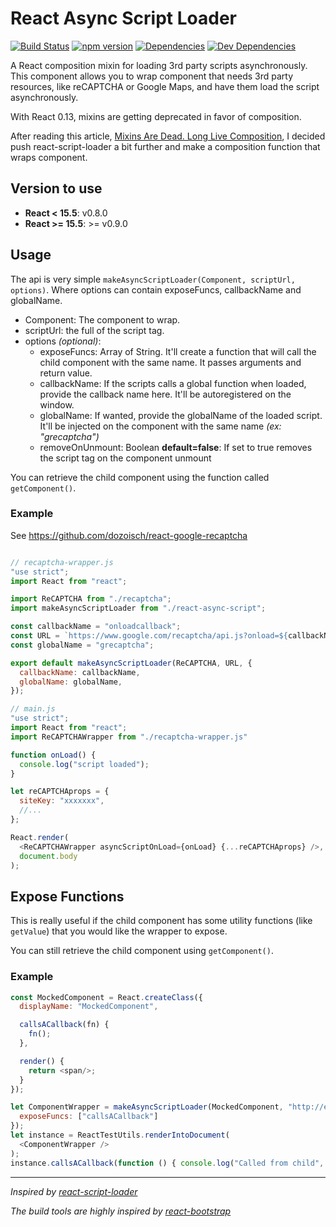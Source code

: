 # React Async Script Loader

[![Build Status][travis.img]][travis.url]
[![npm version][npm.img]][npm.url]
[![Dependencies][deps.img]][deps.url]
[![Dev Dependencies][devdeps.img]][devdeps.url]

A React composition mixin for loading 3rd party scripts asynchronously. This component allows you to wrap component
that needs 3rd party resources, like reCAPTCHA or Google Maps, and have them load the script asynchronously.

With React 0.13, mixins are getting deprecated in favor of composition.

After reading this article, [Mixins Are Dead. Long Live Composition][dan_abramov],
I decided push react-script-loader a bit further and make a composition function that wraps component.

## Version to use

- __React < 15.5__: v0.8.0
- __React >= 15.5__: >= v0.9.0

## Usage

The api is very simple `makeAsyncScriptLoader(Component, scriptUrl, options)`. Where options can contain exposeFuncs, callbackName and globalName.

- Component: The component to wrap.
- scriptUrl: the full of the script tag.
- options *(optional)*:
    - exposeFuncs: Array of String. It'll create a function that will call the child component with the same name. It passes arguments and return value.
    - callbackName: If the scripts calls a global function when loaded, provide the callback name here. It'll be autoregistered on the window.
    - globalName: If wanted, provide the globalName of the loaded script. It'll be injected on the component with the same name *(ex: "grecaptcha")*
    - removeOnUnmount: Boolean **default=false**: If set to true removes the script tag on the component unmount

You can retrieve the child component using the function called `getComponent()`.

### Example

See https://github.com/dozoisch/react-google-recaptcha

```js

// recaptcha-wrapper.js
"use strict";
import React from "react";

import ReCAPTCHA from "./recaptcha";
import makeAsyncScriptLoader from "./react-async-script";

const callbackName = "onloadcallback";
const URL = `https://www.google.com/recaptcha/api.js?onload=${callbackName}&render=explicit`;
const globalName = "grecaptcha";

export default makeAsyncScriptLoader(ReCAPTCHA, URL, {
  callbackName: callbackName,
  globalName: globalName,
});

// main.js
"use strict";
import React from "react";
import ReCAPTCHAWrapper from "./recaptcha-wrapper.js"

function onLoad() {
  console.log("script loaded");
}

let reCAPTCHAprops = {
  siteKey: "xxxxxxx",
  //...
};

React.render(
  <ReCAPTCHAWrapper asyncScriptOnLoad={onLoad} {...reCAPTCHAprops} />,
  document.body
);
```

## Expose Functions

This is really useful if the child component has some utility functions (like `getValue`) that you would like the wrapper to expose.

You can still retrieve the child component using `getComponent()`.

### Example

```js
const MockedComponent = React.createClass({
  displayName: "MockedComponent",

  callsACallback(fn) {
    fn();
  },

  render() {
    return <span/>;
  }
});

let ComponentWrapper = makeAsyncScriptLoader(MockedComponent, "http://example.com", {
  exposeFuncs: ["callsACallback"]
});
let instance = ReactTestUtils.renderIntoDocument(
  <ComponentWrapper />
);
instance.callsACallback(function () { console.log("Called from child", this.constructor.displayName); });
```

---

*Inspired by [react-script-loader][sl]*

*The build tools are highly inspired by [react-bootstrap][rb]*

[travis.img]: https://travis-ci.org/dozoisch/react-async-script.svg?branch=master
[travis.url]: https://travis-ci.org/dozoisch/react-async-script
[npm.img]: https://badge.fury.io/js/react-async-script.svg
[npm.url]: http://badge.fury.io/js/react-async-script
[deps.img]: https://david-dm.org/dozoisch/react-async-script.svg
[deps.url]: https://david-dm.org/dozoisch/react-async-script
[devdeps.img]: https://david-dm.org/dozoisch/react-async-script/dev-status.svg
[devdeps.url]: https://david-dm.org/dozoisch/react-async-script#info=devDependencies

[dan_abramov]: https://medium.com/@dan_abramov/mixins-are-dead-long-live-higher-order-components-94a0d2f9e750
[sl]: https://github.com/yariv/ReactScriptLoader
[rb]: https://github.com/react-bootstrap/react-bootstrap/
